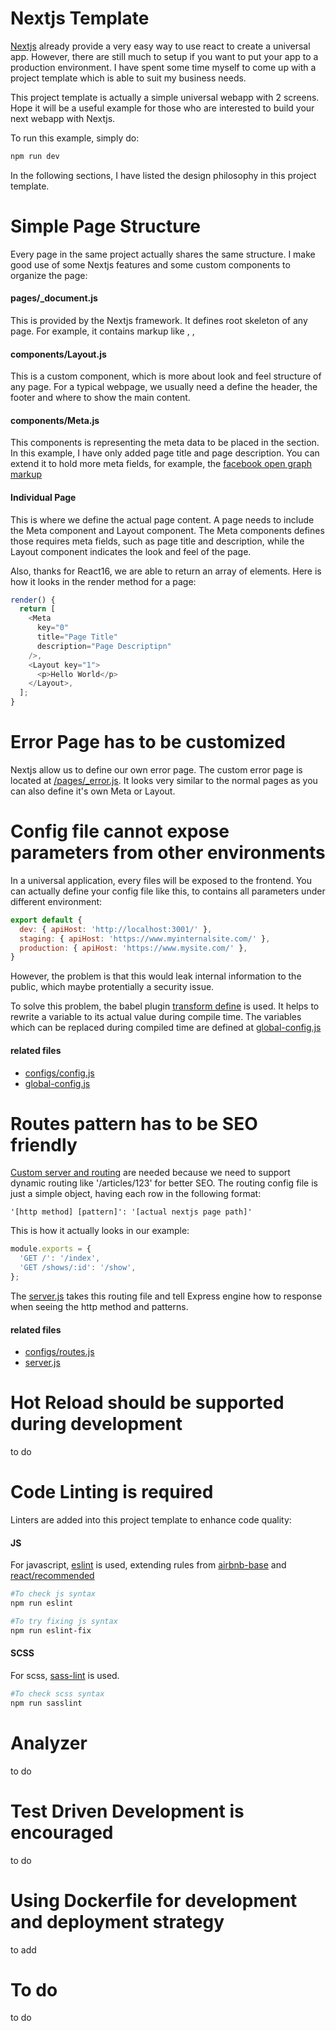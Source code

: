 Nextjs Template
=======

[Nextjs](https://github.com/zeit/next.js) already provide a very easy way to use react to create a universal app. However, there are still much to setup if you want to put your app to a production environment. I have spent some time myself to come up with a project template which is able to suit my business needs.

This project template is actually a simple universal webapp with 2 screens. Hope it will be a useful example for those who are interested to build your next webapp with Nextjs.

To run this example, simply do:
```sh
npm run dev
```

In the following sections, I have listed the design philosophy in this project template.

# Simple Page Structure

Every page in the same project actually shares the same structure. I make good use of some Nextjs features and some custom components to organize the page:

#### pages/_document.js

This is provided by the Nextjs framework. It defines root skeleton of any page. For example, it contains markup like <html>, <head>, <body>

#### components/Layout.js

This is a custom component, which is more about look and feel structure of any page. For a typical webpage, we usually need a define the header, the footer and where to show the main content.

#### components/Meta.js

This components is representing the meta data to be placed in the <head> section. In this example, I have only added page title and page description. You can extend it to hold more meta fields, for example, the [facebook open graph markup](https://developers.facebook.com/docs/sharing/webmasters/#markup)

#### Individual Page

This is where we define the actual page content. A page needs to include the Meta component and Layout component. The Meta components defines those requires meta fields, such as page title and description, while the Layout component indicates the look and feel of the page.

Also, thanks for React16, we are able to return an array of elements. Here is how it looks in the render method for a page:
```js
render() {
  return [
    <Meta
      key="0"
      title="Page Title"
      description="Page Descriptipn"
    />,
    <Layout key="1">
      <p>Hello World</p>
    </Layout>,
  ];
}
```

# Error Page has to be customized

Nextjs allow us to define our own error page. The custom error page is located at [/pages/_error.js](https://github.com/stanleyfok/nextjs-template/blob/master/pages/_error.js). It looks very similar to the normal pages as you can also define it's own Meta or Layout.

# Config file cannot expose parameters from other environments

In a universal application, every files will be exposed to the frontend. You can actually define your config file like this, to contains all parameters under different environment:

```js
export default {
  dev: { apiHost: 'http://localhost:3001/' },
  staging: { apiHost: 'https://www.myinternalsite.com/' },
  production: { apiHost: 'https://www.mysite.com/' },
}
```

However, the problem is that this would leak internal information to the public, which maybe protentially a security issue. 

To solve this problem, the babel plugin [transform define](https://www.npmjs.com/package/babel-plugin-transform-define) is used. It helps to rewrite a variable to its actual value during compile time. The variables which can be replaced during compiled time are defined at [global-config.js](https://github.com/stanleyfok/nextjs-template/blob/master/global-config.js)

#### related files

 * [configs/config.js](https://github.com/stanleyfok/nextjs-template/blob/master/configs/config.js)
 * [global-config.js](https://github.com/stanleyfok/nextjs-template/blob/master/global-config.js)

# Routes pattern has to be SEO friendly

[Custom server and routing](https://github.com/zeit/next.js#custom-server-and-routing) are needed because we need to support dynamic routing like '/articles/123' for better SEO. The routing config file is just a simple object, having each row in the following format:

```
'[http method] [pattern]': '[actual nextjs page path]'
```

This is how it actually looks in our example:
```js
module.exports = {
  'GET /': '/index',
  'GET /shows/:id': '/show',
};
```

The [server.js](https://github.com/stanleyfok/nextjs-template/blob/master/server.js) takes this routing file and tell Express engine how to response when seeing the http method and patterns.

#### related files

 * [configs/routes.js](https://github.com/stanleyfok/nextjs-template/blob/master/configs/routes.js)
 * [server.js](https://github.com/stanleyfok/nextjs-template/blob/master/server.js)

# Hot Reload should be supported during development

to do

# Code Linting is required

Linters are added into this project template to enhance code quality:

#### JS

For javascript, [eslint](https://eslint.org/) is used, extending rules from [airbnb-base](https://www.npmjs.com/package/eslint-config-airbnb-base) and [react/recommended](https://github.com/yannickcr/eslint-plugin-react)

```sh
#To check js syntax
npm run eslint

#To try fixing js syntax
npm run eslint-fix
```

#### SCSS

For scss, [sass-lint](https://www.npmjs.com/package/sass-lint) is used.
```sh
#To check scss syntax
npm run sasslint
```

# Analyzer

to do

# Test Driven Development is encouraged

to do

# Using Dockerfile for development and deployment strategy

to add

# To do

to do
